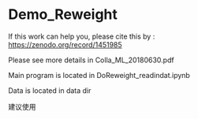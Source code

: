 # Demo_Reweight
If this work can help you, please cite this by : https://zenodo.org/record/1451985 

Please see more details in Colla_ML_20180630.pdf

Main program is located in DoReweight_readindat.ipynb

Data is located in data dir

建议使用
